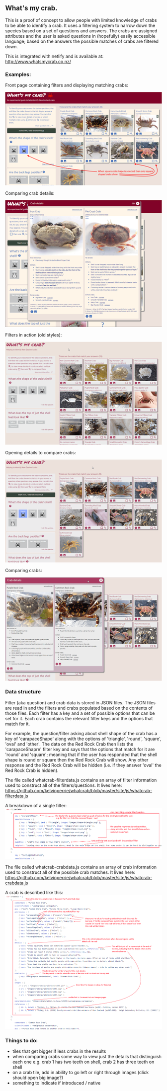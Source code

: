 ## What's my crab.

This is a proof of concept to allow people with limited knowledge of crabs to be able to identify a crab. It uses a filtering system to narrow down the species based on a set of questions and answers. The crabs are assigned attributes and the user is asked questions in (hopefully) easily accessible language; based on the answers the possible matches of crabs are filtered down.

This is integrated with netlify and is available at:
http://www.whatsmycrab.co.nz/


### Examples:

Front page containing filters and displaying matching crabs:

![Example 1](examples/example04-filtering.png?raw=true "Example of front page")

Comparing crab details:

![Example 2](examples/example05-viewingdetails.png?raw=true "Example of comparing details")

Filters in action (old styles):

![Example 3](examples/example01-filters.gif?raw=true "Filters in action")


Opening details to compare crabs:

![Example 4](examples/example02-details.gif?raw=true "Opening details")


Comparing crabs:

![Example 5](examples/example03-details.gif?raw=true "Comparing crab details")

### Data structure

Filter (aka question) and crab data is stored in JSON files. The JSON files are read in and the filters and crabs populated based on the contents of those files. Each filter has a key and a set of possible options that can be set for it. Each crab contains the relevant filter keys and the options that match for it. 

For example, the question/filter asking about shell shape of the crab has a key of 'carapaceShape' along with the options of 'triangle', 'round', 'square', 'oval' and 'other'. 
The data on the Red Rock Crab then lists the 'carapaceShapre' filter key and says that the options that match for it are 'round' and 'square'; meaning that if the user has responded that the shell shape is round or square then the Red Rock Crab will show. Any other response and the Red Rock Crab will be hidden (i.e. if they answer 'oval' the Red Rock Crab is hidden).

The file called whatcrab-filterdata.js contains an array of filter information used to construct all of the filters/questions. It lives here:
https://github.com/kelvinperrie/whatcrab/blob/master/site/js/whatcrab-filterdata.js

A breakdown of a single filter:
![Example 6](examples/example06-filterdata.png?raw=true "filter data explaination")

The file called whatcrab-crabdata.js contains an array of crab information used to construct all of the possible crab matches. It lives here:
https://github.com/kelvinperrie/whatcrab/blob/master/site/js/whatcrab-crabdata.js

A crab is described like this:
![Example 7](examples/example07-crabdata.png?raw=true "crab data explaination")

### Things to do:
* tiles that get bigger if less crabs in the results
* when comparing crabs some way to view just the details that distinguish each one e.g. crab 1 has two teeth on shell, crab 2 has three teeth on shell
* on a crab tile, add in ability to go left or right through images (click should open big image?)
* something to indicate if introduced / native
